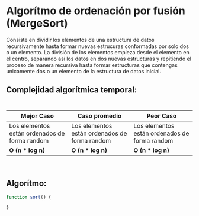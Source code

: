 # Algorítmo de ordenación por fusión (MergeSort)

Consiste en dividir los elementos de una estructura de datos recursivamente hasta formar nuevas estrucuras conformadas por solo dos o un elemento. La división de los elementos empieza desde el elemento en el centro, separando así los datos en dos nuevas estructuras y repitiendo el proceso de manera recursiva hasta formar estructuras que contengas unicamente dos o un elemento de la estructura de datos inicial.

##  Complejidad algorítmica temporal: <br><br>

| Mejor Caso | Caso promedio | Peor Caso |
| --- | --- | --- |
| Los elementos están ordenados de forma random | Los elementos están ordenados de forma random | Los elementos están ordenados de forma random
| <strong>O (n * log n)</strong> | <strong>O (n * log n)</strong>  | <strong>O (n * log n)</strong> |

<br>


## Algorítmo:

```js
function sort() {

}
```